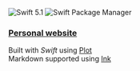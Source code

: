 ![Swift 5.1](https://img.shields.io/badge/Swift-5.1-orange.svg)
![Swift Package Manager](https://img.shields.io/badge/swiftpm-compatible-brightgreen)
</br>

### [Personal website](https://maxadamyan.github.io)

Built with *Swift* using [Plot](https://github.com/JohnSundell/Plot)  
Markdown supported using [Ink](https://github.com/JohnSundell/Ink)
